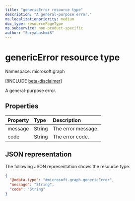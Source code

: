 ```yaml
---
title: "genericError resource type"
description: "A general-purpose error."
ms.localizationpriority: medium
doc_type: resourcePageType
ms.subservice: non-product-specific
author: "SuryaLashmiS"
---
```


# genericError resource type

Namespace: microsoft.graph

[!INCLUDE [beta-disclaimer](../../includes/beta-disclaimer.md)]

A general-purpose error.

## Properties

| Property | Type | Description |
|:---------|:-----|:------------|
| message | String | The error message. |
| code | String | The error code. |

## JSON representation

The following JSON representation shows the resource type.

<!-- {
  "blockType": "resource",
  "optionalProperties": [
  ],
  "@odata.type": "microsoft.graph.genericError"
}-->

```json
{
  "@odata.type": "#microsoft.graph.genericError",
  "message": "String",
  "code": "String"
}
```


